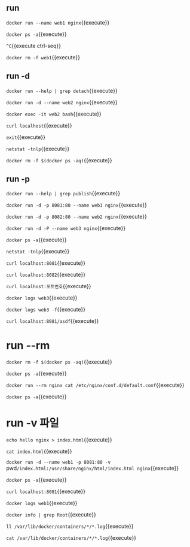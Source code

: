 ## run

`docker run --name web1 nginx`{{execute}}

`docker ps -a`{{execute}}

`^C`{{execute ctrl-seq}}

`docker rm -f web1`{{execute}}


## run -d

`docker run --help | grep detach`{{execute}}

`docker run -d --name web2 nginx`{{execute}}

`docker exec -it web2 bash`{{execute}}

`curl localhost`{{execute}}

`exit`{{execute}}

`netstat -tnlp`{{execute}}

`docker rm -f $(docker ps -aq)`{{execute}}


## run -p

`docker run --help | grep publish`{{execute}}

`docker run -d -p 8081:80 --name web1 nginx`{{execute}}

`docker run -d -p 8082:80 --name web2 nginx`{{execute}}

`docker run -d -P --name web3 nginx`{{execute}}

`docker ps -a`{{execute}}

`netstat -tnlp`{{execute}}

`curl localhost:8081`{{execute}}

`curl localhost:8082`{{execute}}

`curl localhost:포트번호`{{execute}}

`docker logs web3`{{execute}}

`docker logs web3 -f`{{execute}}

`curl localhost:8081/asdf`{{execute}}


# run --rm

`docker rm -f $(docker ps -aq)`{{execute}}

`docker ps -a`{{execute}}

`docker run --rm nginx cat /etc/nginx/conf.d/default.conf`{{execute}}

`docker ps -a`{{execute}}


# run -v 파일

`echo hello nginx > index.html`{{execute}}

`cat index.html`{{execute}}

`docker run -d --name web1 -p 8081:80 -v `pwd`/index.html:/usr/share/nginx/html/index.html nginx`{{execute}}

`docker ps -a`{{execute}}

`curl localhost:8081`{{execute}}

`docker logs web1`{{execute}}

`docker info | grep Root`{{execute}}

`ll /var/lib/docker/containers/*/*.log`{{execute}}

`cat /var/lib/docker/containers/*/*.log`{{execute}}
